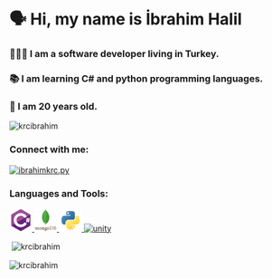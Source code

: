 <h1 align="left">🗣 Hi, my name is İbrahim Halil</h1>
<h3 align="left">👨🏻‍💻 I am a software developer living in Turkey.</h3>
<h3 align="left">📚 I am learning C# and python programming languages.</h3>
<h3 align="left">📅 I am 20 years old.</h3>

<p align="left"> <img src="https://komarev.com/ghpvc/?username=krcibrahim&label=Profile%20views&color=b40e0e&style=plastic" alt="krcibrahim" /> </p>

<h3 align="left">Connect with me:</h3>
<p align="left">
<a href="https://instagram.com/ibrahimkrc.py" target="blank"><img align="center" src="https://raw.githubusercontent.com/rahuldkjain/github-profile-readme-generator/master/src/images/icons/Social/instagram.svg" alt="ibrahimkrc.py" height="30" width="40" /></a>
</p>

<h3 align="left">Languages and Tools:</h3>
<p align="left"> <a href="https://www.w3schools.com/cs/" target="_blank" rel="noreferrer"> <img src="https://raw.githubusercontent.com/devicons/devicon/master/icons/csharp/csharp-original.svg" alt="csharp" width="40" height="40"/> </a> <a href="https://www.mongodb.com/" target="_blank" rel="noreferrer"> <img src="https://raw.githubusercontent.com/devicons/devicon/master/icons/mongodb/mongodb-original-wordmark.svg" alt="mongodb" width="40" height="40"/> </a> <a href="https://www.python.org" target="_blank" rel="noreferrer"> <img src="https://raw.githubusercontent.com/devicons/devicon/master/icons/python/python-original.svg" alt="python" width="40" height="40"/> </a> <a href="https://unity.com/" target="_blank" rel="noreferrer"> <img src="https://www.vectorlogo.zone/logos/unity3d/unity3d-icon.svg" alt="unity" width="40" height="40"/> </a> </p>

<p>&nbsp;<img align="center" src="https://github-readme-stats.vercel.app/api?username=krcibrahim&show_icons=true&theme=dark&locale=en" alt="krcibrahim" /></p>

<p><img align="center" src="https://github-readme-streak-stats.herokuapp.com/?user=krcibrahim&theme=dark" alt="krcibrahim" /></p>
